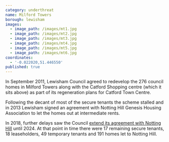 ```yaml
---
category: underthreat
name: Milford Towers 
borough: lewisham
images:
  - image_path: /images/mt1.jpg
  - image_path: /images/mt2.jpg
  - image_path: /images/mt3.jpg
  - image_path: /images/mt4.jpg
  - image_path: /images/mt5.jpg
  - image_path: /images/mt6.jpg
coordinates:
  - '-0.022020,51.446550'
published: true
---
```

In September 2011, Lewisham Council agreed to redevelop the 276 council homes in Milford Towers along with the Catford Shopping centre (which it sits above) as part of its regeneration plans for Catford Town Centre. 

Following the decant of most of the secure tenants the scheme stalled and in 2013 Lewisham signed an agreement with Notting Hill Genesis Housing Association to let the homes out at intermediate rents.

In 2018, further delays saw the Council [extend its agreement with Notting Hill](http://councilmeetings.lewisham.gov.uk/documents/s58205/Secretary%20of%20State%20Approval%20Milford%20Towers.pdf) until 2024. At that point in time there were 17 remaining secure tenants, 18 leaseholders, 49 temporary tenants and 191 homes let to Notting Hill.
